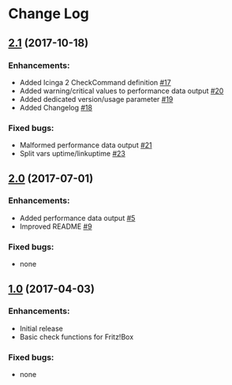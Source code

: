 # Change Log

## [2.1](https://github.com/mcktr/check_tr64_fritz/releases/tag/v2.1) (2017-10-18)

### Enhancements:

- Added Icinga 2 CheckCommand definition [#17](https://github.com/mcktr/check_tr64_fritz/pull/17)
- Added warning/critical values to performance data output [#20](https://github.com/mcktr/check_tr64_fritz/pull/20)
- Added dedicated version/usage parameter [#19](https://github.com/mcktr/check_tr64_fritz/pull/19)
- Added Changelog [#18](https://github.com/mcktr/check_tr64_fritz/pull/18)

### Fixed bugs:

- Malformed performance data output [#21](https://github.com/mcktr/check_tr64_fritz/pull/21)
- Split vars uptime/linkuptime [#23](https://github.com/mcktr/check_tr64_fritz/pull/23)

## [2.0](https://github.com/mcktr/check_tr64_fritz/releases/tag/v2.0) (2017-07-01)

### Enhancements:

- Added performance data output [#5](https://github.com/mcktr/check_tr64_fritz/pull/5)
- Improved README [#9](https://github.com/mcktr/check_tr64_fritz/pull/9)

### Fixed bugs:

- none

## [1.0](https://github.com/mcktr/check_tr64_fritz/releases/tag/v1.0) (2017-04-03)

### Enhancements:

- Initial release 
- Basic check functions for Fritz!Box

### Fixed bugs:

- none
